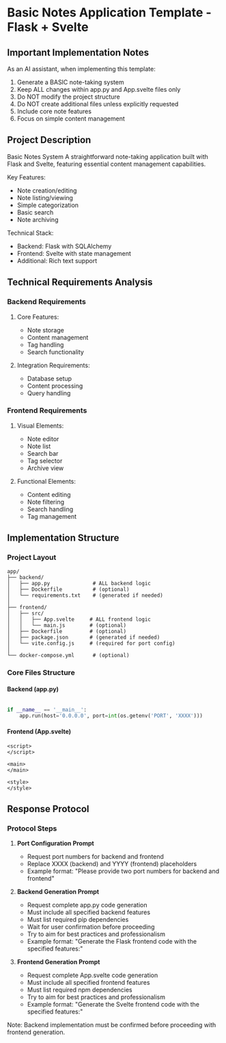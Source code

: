 # Basic Notes Application Template - Flask + Svelte

## Important Implementation Notes

As an AI assistant, when implementing this template:
1. Generate a BASIC note-taking system
2. Keep ALL changes within app.py and App.svelte files only
3. Do NOT modify the project structure
4. Do NOT create additional files unless explicitly requested
5. Include core note features
6. Focus on simple content management

## Project Description

Basic Notes System
A straightforward note-taking application built with Flask and Svelte, featuring essential content management capabilities.

Key Features:
- Note creation/editing
- Note listing/viewing
- Simple categorization
- Basic search
- Note archiving

Technical Stack:
- Backend: Flask with SQLAlchemy
- Frontend: Svelte with state management
- Additional: Rich text support

## Technical Requirements Analysis

### Backend Requirements
1. Core Features:
   - Note storage
   - Content management
   - Tag handling
   - Search functionality

2. Integration Requirements:
   - Database setup
   - Content processing
   - Query handling

### Frontend Requirements
1. Visual Elements:
   - Note editor
   - Note list
   - Search bar
   - Tag selector
   - Archive view

2. Functional Elements:
   - Content editing
   - Note filtering
   - Search handling
   - Tag management

## Implementation Structure

### Project Layout
```plaintext
app/
├── backend/
│   ├── app.py              # ALL backend logic
│   ├── Dockerfile          # (optional)
│   └── requirements.txt    # (generated if needed)
│
├── frontend/
│   ├── src/
│   │   ├── App.svelte     # ALL frontend logic
│   │   └── main.js        # (optional)
│   ├── Dockerfile         # (optional)
│   ├── package.json       # (generated if needed)
│   └── vite.config.js     # (required for port config)
│
└── docker-compose.yml      # (optional)
```

### Core Files Structure

#### Backend (app.py)
```python

if __name__ == '__main__':
    app.run(host='0.0.0.0', port=int(os.getenv('PORT', 'XXXX')))
```

#### Frontend (App.svelte)
```svelte
<script>
</script>

<main>
</main>

<style>
</style>
```

## Response Protocol

### Protocol Steps

1. **Port Configuration Prompt**
   - Request port numbers for backend and frontend
   - Replace XXXX (backend) and YYYY (frontend) placeholders
   - Example format: "Please provide two port numbers for backend and frontend"

2. **Backend Generation Prompt**
   - Request complete app.py code generation
   - Must include all specified backend features
   - Must list required pip dependencies
   - Wait for user confirmation before proceeding
   - Try to aim for best practices and professionalism
   - Example format: "Generate the Flask frontend code with the specified features:"

3. **Frontend Generation Prompt**
   - Request complete App.svelte code generation
   - Must include all specified frontend features
   - Must list required npm dependencies
   - Try to aim for best practices and professionalism
   - Example format: "Generate the Svelte frontend code with the specified features:"

Note: Backend implementation must be confirmed before proceeding with frontend generation.
